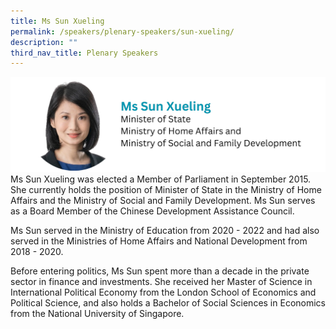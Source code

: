 ```yaml
---
title: Ms Sun Xueling
permalink: /speakers/plenary-speakers/sun-xueling/
description: ""
third_nav_title: Plenary Speakers
---
```

<div style="display: flex; flex-wrap: wrap;">
  <div style="flex-basis: 100%; max-width: 100%;">
    <img alt="track speakers 1" src="/images/SpeakersPhoto/sunxueling.png">
  </div>
</div>
Ms Sun Xueling was elected a Member of Parliament in September 2015. She currently holds the position of Minister of State in the Ministry of Home Affairs and the Ministry of Social and Family Development. Ms Sun serves as a Board Member of the Chinese Development Assistance Council.

Ms Sun served in the Ministry of Education from 2020 - 2022 and had also served in the Ministries of Home Affairs and National Development from 2018 - 2020.

Before entering politics, Ms Sun spent more than a decade in the private sector in finance and investments. She received her Master of Science in International Political Economy from the London School of Economics and Political Science, and also holds a Bachelor of Social Sciences in Economics from the National University of Singapore.
